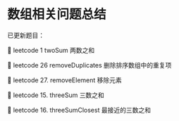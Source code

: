 # 数组相关问题总结

已更新题目：

:beer: leetcode 1 twoSum 两数之和

:beer: leetcode 26 removeDuplicates 删除排序数组中的重复项

:beer: leetcode 27. removeElement 移除元素

:beer: leetcode 15. threeSum 三数之和

:beer: leetcode 16. threeSumClosest 最接近的三数之和
